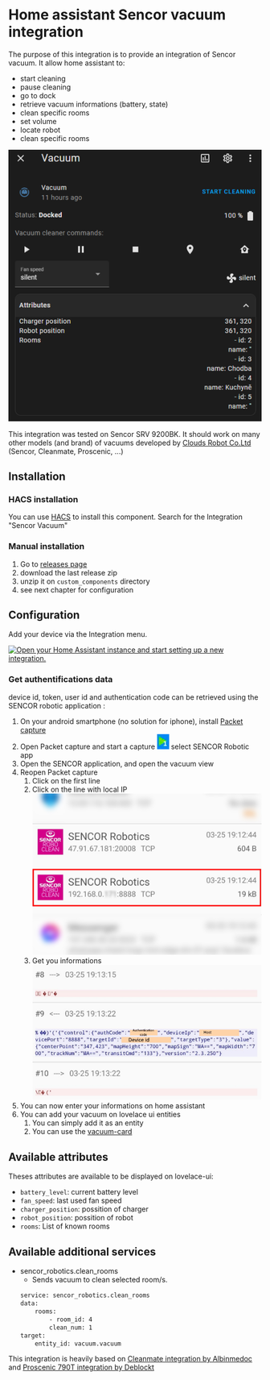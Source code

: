 # Home assistant Sencor vacuum integration

The purpose of this integration is to provide an integration of Sencor vacuum.
It allow home assistant to:
- start cleaning
- pause cleaning
- go to dock
- retrieve vacuum informations (battery, state)
- clean specific rooms
- set volume
- locate robot
- clean specific rooms

![screenshot](./doc/screen.png)

This integration was tested on Sencor SRV 9200BK.
It should work on many other models (and brand) of vacuums developed by  [Clouds Robot Co.Ltd](https://play.google.com/store/apps/developer?id=Clouds+Robot++Co.Ltd) (Sencor, Cleanmate, Proscenic, ...)


## Installation

### HACS installation

You can use [HACS](https://hacs.xyz/) to install this component. Search for the Integration "Sencor Vacuum"

### Manual installation

1. Go to [releases page](https://github.com/MichalTichy/ha-SencorVacuum/releases)
2. download the last release zip
3. unzip it on `custom_components` directory
4. see next chapter for configuration

## Configuration

Add your device via the Integration menu.

[![Open your Home Assistant instance and start setting up a new integration.](https://my.home-assistant.io/badges/config_flow_start.svg)](https://my.home-assistant.io/redirect/config_flow_start/?domain=sencor_robotics)


### Get authentifications data

device id, token, user id and authentication code can be retrieved using the SENCOR robotic application :
1. On your android smartphone (no solution for iphone), install [Packet capture](https://play.google.com/store/apps/details?id=app.greyshirts.sslcapture)
2. Open Packet capture and start a capture ![screenshot](./doc/packet_capture_button.png) select SENCOR  Robotic app
3. Open the SENCOR application, and open the vacuum view
4. Reopen  Packet capture
    1. Click on the first line
    2. Click on the line with local IP ![screenshot](./doc/flowSelection.jpg)
    3. Get you informations ![screenshot](./doc/packet_with_info.jpg)
5. You can now enter your informations on home assistant
6. You can add your vacuum on lovelace ui entities
    1. You can simply add it as an entity
    2. You can use the [vacuum-card](https://github.com/denysdovhan/vacuum-card)


## Available attributes

Theses attributes are available to be displayed on lovelace-ui:
- `battery_level`: current battery level
- `fan_speed`: last used fan speed
- `charger_position`: possition of charger
- `robot_position`: possition of robot
- `rooms`: List of known rooms

## Available additional services
- sencor_robotics.clean_rooms
    - Sends vacuum to clean selected room/s.
    ```
    service: sencor_robotics.clean_rooms
    data:
        rooms:
            - room_id: 4
            clean_num: 1
    target:
        entity_id: vacuum.vacuum
    ```


This integration is heavily based on [Cleanmate integration by Albinmedoc](https://github.com/albinmedoc/ha-cleanmate) and [Proscenic 790T integration by Deblockt](https://github.com/deblockt/hass-proscenic-790T-vacuum)